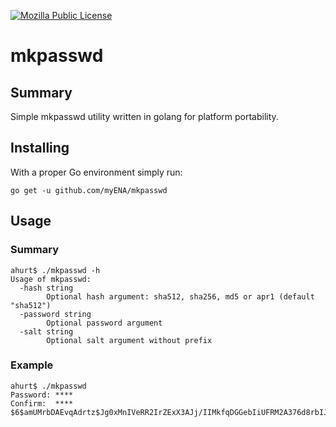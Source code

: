 [![Mozilla Public License](https://img.shields.io/badge/license-MPL-blue.svg)](https://www.mozilla.org/MPL/)
# mkpasswd

## Summary

Simple mkpasswd utility written in golang for platform portability.

## Installing

With a proper Go environment simply run:

```
go get -u github.com/myENA/mkpasswd
```

## Usage

### Summary

```
ahurt$ ./mkpasswd -h
Usage of mkpasswd:
  -hash string
        Optional hash argument: sha512, sha256, md5 or apr1 (default "sha512")
  -password string
        Optional password argument
  -salt string
        Optional salt argument without prefix
```

### Example

```
ahurt$ ./mkpasswd
Password: ****
Confirm:  ****
$6$amUMrbDAEvqAdrtz$Jg0xMnIVeRR2IrZExX3AJj/IIMkfqDGGebIiUFRM2A376d8rbIJYBMOQGjoLeHu3mPlq//0Awc55zEtBNH43m.
```
